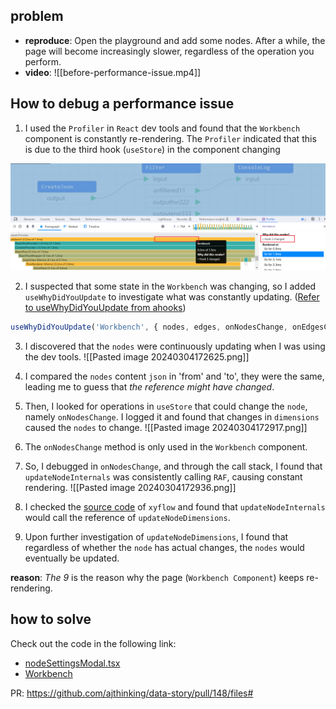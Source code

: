 ## problem

- **reproduce**: Open the playground and add some nodes. After a while, the page will become increasingly slower, regardless of the operation you perform.
- **video**:
![[before-performance-issue.mp4]]

## How to debug a performance issue

1. I used the `Profiler` in `React` dev tools and found that the `Workbench` component is constantly re-rendering. The `Profiler` indicated that this is due to the third hook (`useStore`) in the component changing

![a](../assets/Pasted%20image%2020240304171949.png)

2. I suspected that some state in the `Workbench` was changing, so I added `useWhyDidYouUpdate` to investigate what was constantly updating. ([Refer to useWhyDidYouUpdate from ahooks](https://ahooks.js.org/hooks/use-why-did-you-update/))

```ts
useWhyDidYouUpdate('Workbench', { nodes, edges, onNodesChange, onEdgesChange, connect, onInit, openNodeModalId, setOpenNodeModalId, traverseNodes });
```
3. I discovered that the `nodes` were continuously updating when I was using the dev tools.
![[Pasted image 20240304172625.png]]
4. I compared the `nodes` content `json` in 'from' and 'to', they were the same, leading me to guess that *the reference might have changed*.

5. Then, I looked for operations in `useStore` that could change the `node`, namely `onNodesChange`. I logged it and found that changes in `dimensions` caused the `nodes` to change.
![[Pasted image 20240304172917.png]]
6. The `onNodesChange` method is only used in the `Workbench` component.

7. So, I debugged in `onNodesChange`, and through the call stack, I found that `updateNodeInternals` was consistently calling `RAF`, causing constant rendering.
![[Pasted image 20240304172936.png]]
8. I checked the [source code](https://github.com/xyflow/xyflow/blob/main/packages/react/src/hooks/useUpdateNodeInternals.ts#L28) of `xyflow` and found that `updateNodeInternals` would call the reference of `updateNodeDimensions`. 

9. Upon further investigation of `updateNodeDimensions`, I found that regardless of whether the `node` has actual changes, the `nodes` would eventually be updated.  

 **reason**: *The 9* is the reason why the page (`Workbench Component`) keeps re-rendering.
## how to solve

Check out the code in the following link:
- [nodeSettingsModal.tsx](https://github.com/ajthinking/data-story/pull/148/files#diff-7412d8e2510cfe1e26efe2ebd14ddce0921562bb598b34189e0af5a5516c0038)
- [Workbench](https://github.com/ajthinking/data-story/pull/148/files#diff-fe13771085a0ed345d22c33230dca46c186ad01a0d5fe5e468b407f7a4ed9c11)

PR:  https://github.com/ajthinking/data-story/pull/148/files#
